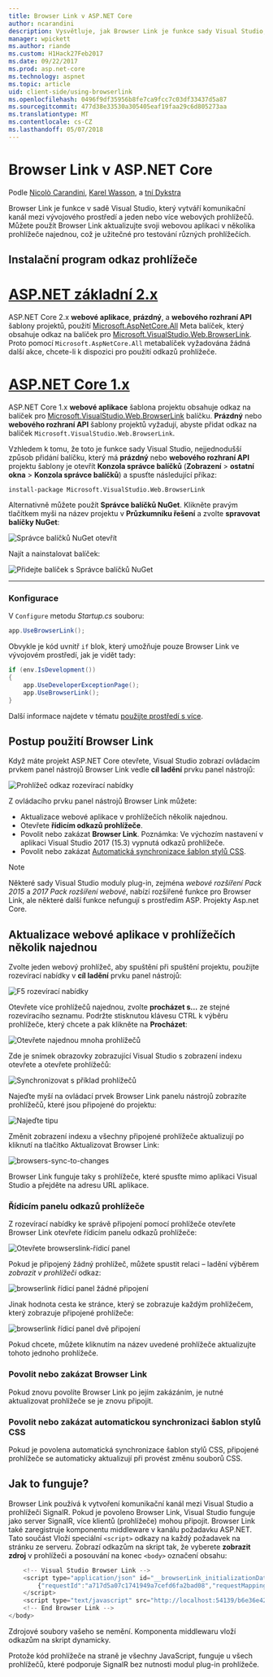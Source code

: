 ```yaml
---
title: Browser Link v ASP.NET Core
author: ncarandini
description: Vysvětluje, jak Browser Link je funkce sady Visual Studio, který odkazuje vývojového prostředí s jeden nebo více webových prohlížečů.
manager: wpickett
ms.author: riande
ms.custom: H1Hack27Feb2017
ms.date: 09/22/2017
ms.prod: asp.net-core
ms.technology: aspnet
ms.topic: article
uid: client-side/using-browserlink
ms.openlocfilehash: 0496f9df35956b8fe7ca9fcc7c03df33437d5a87
ms.sourcegitcommit: 477d38e33530a305405eaf19faa29c6d805273aa
ms.translationtype: MT
ms.contentlocale: cs-CZ
ms.lasthandoff: 05/07/2018
---
```

# <a name="browser-link-in-aspnet-core"></a>Browser Link v ASP.NET Core

Podle [Nicolò Carandini](https://github.com/ncarandini), [Karel Wasson](https://github.com/MikeWasson), a [tní Dykstra](https://github.com/tdykstra)

Browser Link je funkce v sadě Visual Studio, který vytváří komunikační kanál mezi vývojového prostředí a jeden nebo více webových prohlížečů. Můžete použít Browser Link aktualizujte svoji webovou aplikaci v několika prohlížeče najednou, což je užitečné pro testování různých prohlížečích.

## <a name="browser-link-setup"></a>Instalační program odkaz prohlížeče

# <a name="aspnet-core-2xtabaspnetcore2x"></a>[ASP.NET základní 2.x](#tab/aspnetcore2x)

ASP.NET Core 2.x **webové aplikace**, **prázdný**, a **webového rozhraní API** šablony projektů, použití [Microsoft.AspNetCore.All](https://www.nuget.org/packages/Microsoft.AspNetCore.All/) Meta balíček, který obsahuje odkaz na balíček pro [Microsoft.VisualStudio.Web.BrowserLink](https://www.nuget.org/packages/Microsoft.VisualStudio.Web.BrowserLink/). Proto pomocí `Microsoft.AspNetCore.All` metabalíček vyžadována žádná další akce, chcete-li k dispozici pro použití odkazů prohlížeče.

# <a name="aspnet-core-1xtabaspnetcore1x"></a>[ASP.NET Core 1.x](#tab/aspnetcore1x)

ASP.NET Core 1.x **webové aplikace** šablona projektu obsahuje odkaz na balíček pro [Microsoft.VisualStudio.Web.BrowserLink](https://www.nuget.org/packages/Microsoft.VisualStudio.Web.BrowserLink/) balíčku. **Prázdný** nebo **webového rozhraní API** šablony projektů vyžadují, abyste přidat odkaz na balíček `Microsoft.VisualStudio.Web.BrowserLink`.

Vzhledem k tomu, že toto je funkce sady Visual Studio, nejjednodušší způsob přidání balíčku, který má **prázdný** nebo **webového rozhraní API** projektu šablony je otevřít **Konzola správce balíčků** (**Zobrazení** > **ostatní okna** > **Konzola správce balíčků**) a spusťte následující příkaz:

```console
install-package Microsoft.VisualStudio.Web.BrowserLink
```

Alternativně můžete použít **Správce balíčků NuGet**. Klikněte pravým tlačítkem myši na název projektu v **Průzkumníku řešení** a zvolte **spravovat balíčky NuGet**:

![Správce balíčků NuGet otevřít](using-browserlink/_static/open-nuget-package-manager.png)

Najít a nainstalovat balíček:

![Přidejte balíček s Správce balíčků NuGet](using-browserlink/_static/add-package-with-nuget-package-manager.png)

---

### <a name="configuration"></a>Konfigurace

V `Configure` metodu *Startup.cs* souboru:

```csharp
app.UseBrowserLink();
```

Obvykle je kód uvnitř `if` blok, který umožňuje pouze Browser Link ve vývojovém prostředí, jak je vidět tady:

```csharp
if (env.IsDevelopment())
{
    app.UseDeveloperExceptionPage();
    app.UseBrowserLink();
}
```

Další informace najdete v tématu [použijte prostředí s více](xref:fundamentals/environments).

## <a name="how-to-use-browser-link"></a>Postup použití Browser Link

Když máte projekt ASP.NET Core otevřete, Visual Studio zobrazí ovládacím prvkem panel nástrojů Browser Link vedle **cíl ladění** prvku panel nástrojů:

![Prohlížeč odkaz rozevírací nabídky](using-browserlink/_static/browserLink-dropdown-menu.png)

Z ovládacího prvku panel nástrojů Browser Link můžete:

* Aktualizace webové aplikace v prohlížečích několik najednou.
* Otevřete **řídicím odkazů prohlížeče**.
* Povolit nebo zakázat **Browser Link**. Poznámka: Ve výchozím nastavení v aplikaci Visual Studio 2017 (15.3) vypnutá odkazů prohlížeče.
* Povolit nebo zakázat [Automatická synchronizace šablon stylů CSS](#enable-or-disable-css-auto-sync).

> [!NOTE]
> Některé sady Visual Studio moduly plug-in, zejména *webové rozšíření Pack 2015* a *2017 Pack rozšíření webové*, nabízí rozšířené funkce pro Browser Link, ale některé další funkce nefungují s prostředím ASP. Projekty Asp.net Core.

## <a name="refresh-the-web-application-in-several-browsers-at-once"></a>Aktualizace webové aplikace v prohlížečích několik najednou

Zvolte jeden webový prohlížeč, aby spuštění při spuštění projektu, použijte rozevírací nabídky v **cíl ladění** prvku panel nástrojů:

![F5 rozevírací nabídky](using-browserlink/_static/debug-target-dropdown-menu.png)

Otevřete více prohlížečů najednou, zvolte **procházet s...**  ze stejné rozevíracího seznamu. Podržte stisknutou klávesu CTRL k výběru prohlížeče, který chcete a pak klikněte na **Procházet**:

![Otevřete najednou mnoha prohlížečů](using-browserlink/_static/open-many-browsers-at-once.png)

Zde je snímek obrazovky zobrazující Visual Studio s zobrazení indexu otevřete a otevřete prohlížečů:

![Synchronizovat s příklad prohlížečů](using-browserlink/_static/sync-with-two-browsers-example.png)

Najeďte myší na ovládací prvek Browser Link panelu nástrojů zobrazíte prohlížečů, které jsou připojené do projektu:

![Najeďte tipu](using-browserlink/_static/hoover-tip.png)

Změnit zobrazení indexu a všechny připojené prohlížeče aktualizují po kliknutí na tlačítko Aktualizovat Browser Link:

![browsers-sync-to-changes](using-browserlink/_static/browsers-sync-to-changes.png)

Browser Link funguje taky s prohlížeče, které spusťte mimo aplikaci Visual Studio a přejděte na adresu URL aplikace.

### <a name="the-browser-link-dashboard"></a>Řídicím panelu odkazů prohlížeče

Z rozevírací nabídky ke správě připojení pomocí prohlížeče otevřete Browser Link otevřete řídicím panelu odkazů prohlížeče:

![Otevřete browserslink-řídicí panel](using-browserlink/_static/open-browserlink-dashboard.png)

Pokud je připojený žádný prohlížeč, můžete spustit relaci – ladění výběrem *zobrazit v prohlížeči* odkaz:

![browserlink řídicí panel žádné připojení](using-browserlink/_static/browserlink-dashboard-no-connections.png)

Jinak hodnota cesta ke stránce, který se zobrazuje každým prohlížečem, který zobrazuje připojené prohlížeče:

![browserlink řídicí panel dvě připojení](using-browserlink/_static/browserlink-dashboard-two-connections.png)

Pokud chcete, můžete kliknutím na název uvedené prohlížeče aktualizujte tohoto jednoho prohlížeče.

### <a name="enable-or-disable-browser-link"></a>Povolit nebo zakázat Browser Link

Pokud znovu povolíte Browser Link po jejím zakázáním, je nutné aktualizovat prohlížeče se je znovu připojit.

### <a name="enable-or-disable-css-auto-sync"></a>Povolit nebo zakázat automatickou synchronizaci šablon stylů CSS

Pokud je povolena automatická synchronizace šablon stylů CSS, připojené prohlížeče se automaticky aktualizují při provést změnu souborů CSS.

## <a name="how-does-it-work"></a>Jak to funguje?

Browser Link používá k vytvoření komunikační kanál mezi Visual Studio a prohlížeči SignalR. Pokud je povoleno Browser Link, Visual Studio funguje jako server SignalR, více klientů (prohlížeče) mohou připojit. Browser Link také zaregistruje komponentu middleware v kanálu požadavku ASP.NET. Tato součást Vloží speciální `<script>` odkazy na každý požadavek na stránku ze serveru. Zobrazí odkazům na skript tak, že vyberete **zobrazit zdroj** v prohlížeči a posouvání na konec `<body>` označení obsahu:

```javascript
    <!-- Visual Studio Browser Link -->
    <script type="application/json" id="__browserLink_initializationData">
        {"requestId":"a717d5a07c1741949a7cefd6fa2bad08","requestMappingFromServer":false}
    </script>
    <script type="text/javascript" src="http://localhost:54139/b6e36e429d034f578ebccd6a79bf19bf/browserLink" async="async"></script>
    <!-- End Browser Link -->
</body>
```

Zdrojové soubory vašeho se nemění. Komponenta middlewaru vloží odkazům na skript dynamicky. 

Protože kód prohlížeče na straně je všechny JavaScript, funguje u všech prohlížečů, které podporuje SignalR bez nutnosti modul plug-in prohlížeče.
